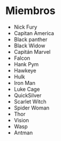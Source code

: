 # Miembros
* Nick Fury
* Capitan America
* Black panther
* Black Widow
* Capitán Marvel
* Falcon
* Hank Pym
* Hawkeye
* Hulk
* Iron Man
* Luke Cage
* QuickSilver
* Scarlet Witch
* Spider Woman
* Thor
* Vision
* Wasp
* Antman